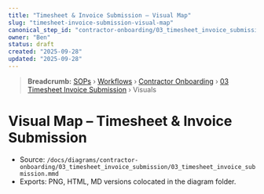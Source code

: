 ```yaml
---
title: "Timesheet & Invoice Submission – Visual Map"
slug: "timesheet-invoice-submission-visual-map"
canonical_step_id: "contractor-onboarding/03_timesheet_invoice_submission"
owner: "Ben"
status: draft
created: "2025-09-28"
updated: "2025-09-28"
---
```


> **Breadcrumb:** [SOPs](/docs/sop/README.md) › [Workflows](/docs/sop/workflow/README.md) › [Contractor Onboarding](../) › [03 Timesheet Invoice Submission](../03_timesheet_invoice_submission/README.md) › Visuals


# Visual Map – Timesheet & Invoice Submission

- Source: `/docs/diagrams/contractor-onboarding/03_timesheet_invoice_submission/03_timesheet_invoice_submission.mmd`
- Exports: PNG, HTML, MD versions colocated in the diagram folder.
